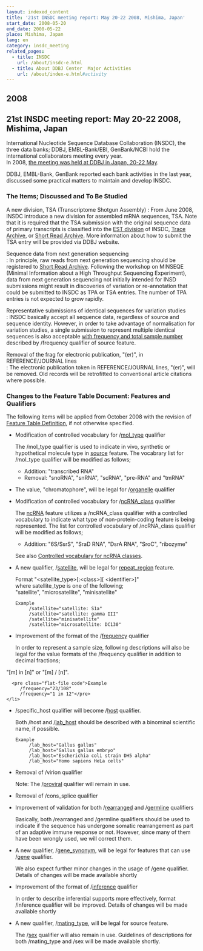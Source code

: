 ```yaml
---
layout: indexed_content
title: '21st INSDC meeting report: May 20-22 2008, Mishima, Japan'
start_date: 2008-05-20
end_date: 2008-05-22
place: Mishima, Japan
lang: en
category: insdc_meeting
related_pages:
  - title: INSDC
    url: /about/insdc-e.html
  - title: About DDBJ Center  Major Activities
    url: /about/index-e.html#activity
---
```


## 2008  <a name="2008"></a>

## 21st INSDC meeting report: May 20-22 2008, Mishima, Japan

International Nucleotide Sequence Database Collaboration (INSDC), the
three data banks; DDBJ, EMBL-Bank/EBI, GenBank/NCBI hold the
international collaborators meeting every year.  
In 2008, [the meeting was held at DDBJ in Japan, 20-22 May](/news/en/2008-05-09-e.html).

DDBJ, EMBL-Bank, GenBank reported each bank activities in the last year,
discussed some practical matters to maintain and develop INSDC.

### The Items; Discussed and To Be Studied


A new division, TSA (Transcriptome Shotgun Assembly) <a name="tsa"></a>
:  From June 2008, INSDC introduce a new division for assembled mRNA sequences, TSA. Note that it is required that the TSA submission with the original sequence data of primary transcripts is classified into the [EST division](/ddbj/flat-file-e.html#Division) of INSDC, [Trace Archive](https://www.ncbi.nlm.nih.gov/Traces/trace.cgi), or [Short Read Archive](https://www.ncbi.nlm.nih.gov/Traces/sra/sra.cgi). More information about how to submit the TSA entry will be provided via DDBJ website.

Sequence data from next generation sequencing  
:  In principle, raw reads from next generation sequencing should be registered to [Short Read Archive](https://www.ncbi.nlm.nih.gov/Traces/sra/sra.cgi). Following the workshop on MINSEQE (Minimal Information about a High Throughput Sequencing Experiment), data from next generation sequencing not initially intended for INSD submissions might result in discoveries of variation or re-annotation that could be submitted to INSDC as TPA or TSA entries. The number of TPA entries is not expected to grow rapidly.

Representative submissions of identical sequences for variation studies  
:  INSDC basically accept all sequence data, regardless of source and sequence identity. However, in order to take advantage of normalisation for variation studies, a single submission to represent multiple identical sequences is also acceptable [with frequency and total sample number](#freq) described by /frequency qualifier of source feature.

Removal of the frag for electronic publication, "(er)", in REFERENCE/JOURNAL lines  
:  The electronic publication token in REFERENCE/JOURNAL lines, "(er)", will be removed. Old records will be retrofitted to conventional article citations where possible.

### Changes to the Feature Table Document: Features and Qualifiers  <a name="2008-ft"></a>

The following items will be applied from October 2008 with the revision
of [Feature Table Definition](/ddbj/feature-table-e.html), if not otherwise
specified.

-   Modification of controlled vocabulary for
    /[mol_type](/ddbj/qualifiers-e.html#mol_type) qualifier

    The /mol_type qualifier is used to indicate in vivo, synthetic or
    hypothetical molecule type in [source](/ddbj/features-e.html#source)
    feature. The vocabrary list for /mol_type qualifier will be
    modified as follows;

    -   Addition: "transcribed RNA"
    -   Removal: "snoRNA", "snRNA", "scRNA", "pre-RNA" and "tmRNA"

-   The value, "chromatophore", will be legal for
    /[organelle](/ddbj/qualifiers-e.html#organelle) qualifier

-   Modification of controlled vocabulary for
    /[ncRNA_class](/ddbj/qualifiers-e.html#ncRNA_class) qualifier

    The [ncRNA](/ddbj/features-e.html#ncRNA) feature utilizes a
    /ncRNA_class qualifier with a controlled vocabulary to indicate
    what type of non-protein-coding feature is being represented. The
    list for controlled vocabulary of /ncRNA_class qualifier will be
    modified as follows;

    -   Addition: "6S/SsrS", "SraD RNA", "DsrA RNA", "SroC", "ribozyme"

    See also [Controlled vocabulary for ncRNA classes](http://www.insdc.org/rna_vocab.html).

-   A new qualifier, /[satellite](/ddbj/qualifiers-e.html#satellite),
    will be legal for
    [repeat_region](/ddbj/features-e.html#repeat_region) feature.

    Format "&lt;satellite_type&gt;\[:&lt;class&gt;\]\[
    &lt;identifier&gt;\]"  
    where satellite_type is one of the following;  
    "satellite", "microsatellite", "minisatellite"  

        Example
             /satellite="satellite: S1a"
             /satellite="satellite: gamma III"
             /satellite="minisatellite"
             /satellite="microsatellite: DC130"

    <li id="freq">
      <p class="no_bottom">Improvement of the format of the /<a href="/ddbj/qualifiers-e.html#frequency">frequency</a> qualifier</p>
      <p>
          In order to represent a sample size, following descriptions will also be legal for the value formats of the /frequency qualifier in addition to decimal fractions;<br>
"[m] in [n]" or "[m] / [n]".
      </p>

      <pre class="flat-file code">Example
         /frequency="23/108"
         /frequency="1 in 12"</pre>
    </li>

-   /specific_host qualifier will become
    /[host](/ddbj/qualifiers-e.html#host) qualifier.

    Both /host and /[lab_host](/ddbj/qualifiers-e.html#lab_host) should
    be described with a binominal scientific name, if possible.

        Example
             /lab_host="Gallus gallus"
             /lab_host="Gallus gallus embryo"
             /lab_host="Escherichia coli strain DH5 alpha"
             /lab_host="Homo sapiens HeLa cells"

-   Removal of /virion qualifier

    Note: The /[proviral](/ddbj/qualifiers-e.html#proviral) qualifier
    will remain in use.

-   Removal of /cons_splice qualifier

-   Improvement of validation for both
    /[rearranged](/ddbj/qualifiers-e.html#rearranged) and
    /[germline](/ddbj/qualifiers-e.html#germline) qualifiers

    Basically, both /rearranged and /germline qualifiers should be used
    to indicate if the sequence has undergone somatic rearrangement as
    part of an adaptive immune response or not. However, since many of
    them have been wrongly used, we will correct them.

-   A new qualifier,
    /[gene_synonym](/ddbj/qualifiers-e.html#gene_synonym), will be
    legal for features that can use
    /[gene](/ddbj/qualifiers-e.html#gene) qualifier.

    We also expect further minor changes in the usage of /gene
    qualifier. Details of changes will be made available shortly

-   Improvement of the format of
    /[inference](/ddbj/qualifiers-e.html#inference) qualifier

    In order to describe inferential supports more effectively, format
    /inference qualifier will be improved. Details of changes will be
    made available shortly

-   A new qualifier,
    /[mating_type](/ddbj/qualifiers-e.html#mating_type), will be legal
    for source feature.

    The /[sex](/ddbj/qualifiers-e.html#sex) qualifier will also remain
    in use. Guidelines of descriptions for both /mating_type and /sex
    will be made available shortly.
